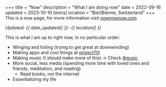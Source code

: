 +++
title = "Now"
description = "What I am doing now"
date = 2022-09-16
updated = 2023-10-10
[extra]
location = "Biel/Bienne, Switzerland"
+++
This is a now page, for more information visit <a href="https://nownownow.com/about" target="_blank">nownownow.com</a>

*Updated: {{ date_updated() }}- {{ location() }}*

This is what I am up to right now, in no particular order:

- Winging and foiling (trying to get great at downwinding)
- Making apps and cool things at [project7III](https://project7iii.com/projects)
- Making music (I should make more of this) -> Check [#music](/tags/music)
- More social, less media (spending more time with loved ones and friends, meditation, and reading)
  - Read books, not the internet
- Essentializing my life